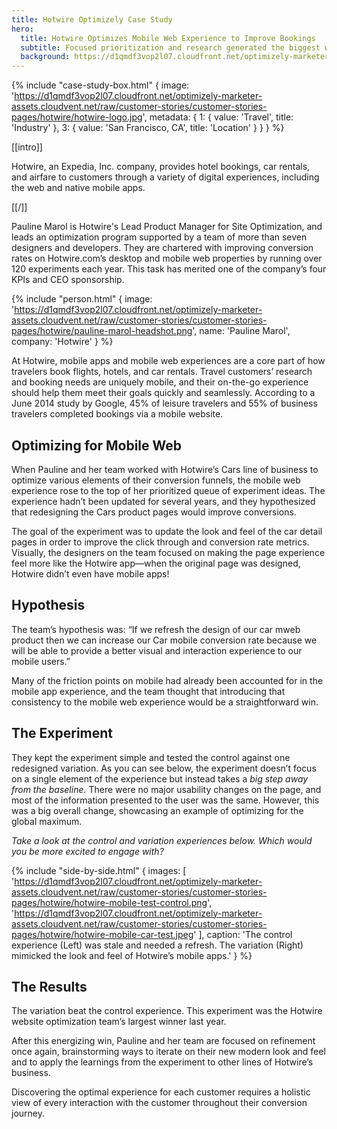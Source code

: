 ```yaml
---
title: Hotwire Optimizely Case Study
hero:
  title: Hotwire Optimizes Mobile Web Experience to Improve Bookings
  subtitle: Focused prioritization and research generated the biggest win of the year
  background: https://d1qmdf3vop2l07.cloudfront.net/optimizely-marketer-assets.cloudvent.net/raw/customer-stories/customer-stories-pages/hotwire/hotwire-hero.jpg
---
```

{% include "case-study-box.html"
  {
    image: 'https://d1qmdf3vop2l07.cloudfront.net/optimizely-marketer-assets.cloudvent.net/raw/customer-stories/customer-stories-pages/hotwire/hotwire-logo.jpg',
    metadata: {
      1: {
        value: 'Travel',
        title: 'Industry'
      },
      3: {
        value: 'San Francisco, CA',
        title: 'Location'
      }
    }
  }
%}

[[intro]]

Hotwire, an Expedia, Inc. company, provides hotel bookings, car rentals, and airfare to customers through a variety of digital experiences, including the web and native mobile apps. 

[[/]]

Pauline Marol is Hotwire's Lead Product Manager for Site Optimization, and leads an optimization program supported by a team of more than seven designers and developers. They are chartered with improving conversion rates on Hotwire.com’s desktop and mobile web properties by running over 120 experiments each year. This task has merited one of the company’s four KPIs and CEO sponsorship.

{% include "person.html"
  {
    image: 'https://d1qmdf3vop2l07.cloudfront.net/optimizely-marketer-assets.cloudvent.net/raw/customer-stories/customer-stories-pages/hotwire/pauline-marol-headshot.png',
    name: 'Pauline Marol',
    company: 'Hotwire'
  }
%}

At Hotwire, mobile apps and mobile web experiences are a core part of how travelers book flights, hotels, and car rentals. Travel customers’ research and booking needs are uniquely mobile, and their on-the-go experience should help them meet their goals quickly and seamlessly. According to a June 2014 study by Google, 45% of leisure travelers and 55% of business travelers completed bookings via a mobile website.

## Optimizing for Mobile Web

When Pauline and her team worked with Hotwire’s Cars line of business to optimize various elements of their conversion funnels, the mobile web experience rose to the top of her prioritized queue of experiment ideas. The experience hadn’t been updated for several years, and they hypothesized that redesigning the Cars product pages would improve conversions.

The goal of the experiment was to update the look and feel of the car detail pages in order to improve the click through and conversion rate metrics. Visually, the designers on the team focused on making the page experience feel more like the Hotwire app—when the original page was designed, Hotwire didn’t even have mobile apps!

## Hypothesis

The team’s hypothesis was: “If we refresh the design of our car mweb product then we can increase our Car mobile conversion rate because we will be able to provide a better visual and interaction experience to our mobile users.” 

Many of the friction points on mobile had already been accounted for in the mobile app experience, and the team thought that introducing that consistency to the mobile web experience would be a straightforward win.

## The Experiment

They kept the experiment simple and tested the control against one redesigned variation. As you can see below, the experiment doesn’t focus on a single element of the experience but instead takes a *big step away from the baseline.* There were no major usability changes on the page, and most of the information presented to the user was the same. However, this was a big overall change, showcasing an example of optimizing for the global maximum.

*Take a look at the control and variation experiences below. Which would you be more excited to engage with?*

{% include "side-by-side.html"
  {
    images: [
      'https://d1qmdf3vop2l07.cloudfront.net/optimizely-marketer-assets.cloudvent.net/raw/customer-stories/customer-stories-pages/hotwire/hotwire-mobile-test-control.png',
      'https://d1qmdf3vop2l07.cloudfront.net/optimizely-marketer-assets.cloudvent.net/raw/customer-stories/customer-stories-pages/hotwire/hotwire-mobile-car-test.jpeg'
    ],
    caption: 'The control experience (Left) was stale and needed a refresh. The variation (Right) mimicked the look and feel of Hotwire’s mobile apps.'
  }
%}

## The Results

The variation beat the control experience. This experiment was the Hotwire website optimization team’s largest winner last year.

After this energizing win, Pauline and her team are focused on refinement once again, brainstorming ways to iterate on their new modern look and feel and to apply the learnings from the experiment to other lines of Hotwire’s business.

Discovering the optimal experience for each customer requires a holistic view of every interaction with the customer throughout their conversion journey.